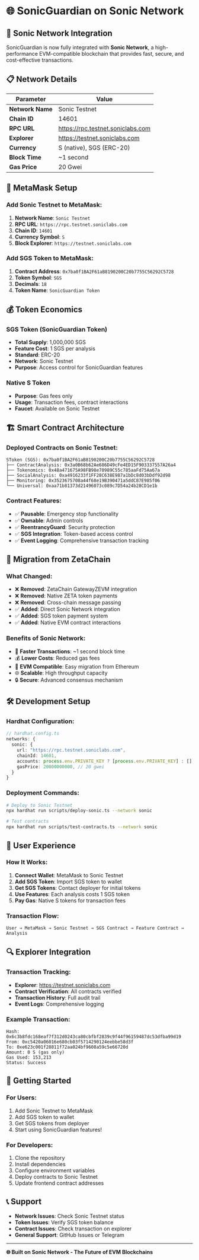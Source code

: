 # 🌐 SonicGuardian on Sonic Network

## 🚀 **Sonic Network Integration**

SonicGuardian is now fully integrated with **Sonic Network**, a high-performance EVM-compatible blockchain that provides fast, secure, and cost-effective transactions.

## 📋 **Network Details**

| Parameter | Value |
|-----------|-------|
| **Network Name** | Sonic Testnet |
| **Chain ID** | 14601 |
| **RPC URL** | https://rpc.testnet.soniclabs.com |
| **Explorer** | https://testnet.soniclabs.com |
| **Currency** | S (native), SGS (ERC-20) |
| **Block Time** | ~1 second |
| **Gas Price** | 20 Gwei |

## 🔧 **MetaMask Setup**

### **Add Sonic Testnet to MetaMask:**

1. **Network Name**: `Sonic Testnet`
2. **RPC URL**: `https://rpc.testnet.soniclabs.com`
3. **Chain ID**: `14601`
4. **Currency Symbol**: `S`
5. **Block Explorer**: `https://testnet.soniclabs.com`

### **Add SGS Token to MetaMask:**

1. **Contract Address**: `0x7ba0f1BA2F61aB8190200C20b7755C56292C5728`
2. **Token Symbol**: `SGS`
3. **Decimals**: `18`
4. **Token Name**: `SonicGuardian Token`

## 💰 **Token Economics**

### **SGS Token (SonicGuardian Token)**
- **Total Supply**: 1,000,000 SGS
- **Feature Cost**: 1 SGS per analysis
- **Standard**: ERC-20
- **Network**: Sonic Testnet
- **Purpose**: Access control for SonicGuardian features

### **Native S Token**
- **Purpose**: Gas fees only
- **Usage**: Transaction fees, contract interactions
- **Faucet**: Available on Sonic Testnet

## 🏗️ **Smart Contract Architecture**

### **Deployed Contracts on Sonic Testnet:**

```
SToken (SGS): 0x7ba0f1BA2F61aB8190200C20b7755C56292C5728
├── ContractAnalysis: 0x3a0B68b62Ae686D49cFe4ED15F903337557A26a4
├── Tokenomics: 0x48a471675A98FB98e70989C55c785aaFd75Aa67a
├── SocialAnalysis: 0xa4916233f1FF28C638E987a1bDc8d03bDdf92d98
├── Monitoring: 0x3523675708a44f68e19B390471a5ddC87E985f06
└── Universal: 0xaa71b81373d21496073c089c7D54a24b28CD1e1b
```

### **Contract Features:**
- ✅ **Pausable**: Emergency stop functionality
- ✅ **Ownable**: Admin controls
- ✅ **ReentrancyGuard**: Security protection
- ✅ **SGS Integration**: Token-based access control
- ✅ **Event Logging**: Comprehensive transaction tracking

## 🔄 **Migration from ZetaChain**

### **What Changed:**
- ❌ **Removed**: ZetaChain GatewayZEVM integration
- ❌ **Removed**: Native ZETA token payments
- ❌ **Removed**: Cross-chain message passing
- ✅ **Added**: Direct Sonic Network integration
- ✅ **Added**: SGS token payment system
- ✅ **Added**: Native EVM contract interactions

### **Benefits of Sonic Network:**
- 🚀 **Faster Transactions**: ~1 second block time
- 💰 **Lower Costs**: Reduced gas fees
- 🔧 **EVM Compatible**: Easy migration from Ethereum
- 🌐 **Scalable**: High throughput capacity
- 🔒 **Secure**: Advanced consensus mechanism

## 🛠️ **Development Setup**

### **Hardhat Configuration:**
```typescript
// hardhat.config.ts
networks: {
  sonic: {
    url: "https://rpc.testnet.soniclabs.com",
    chainId: 14601,
    accounts: process.env.PRIVATE_KEY ? [process.env.PRIVATE_KEY] : [],
    gasPrice: 20000000000, // 20 gwei
  }
}
```

### **Deployment Commands:**
```bash
# Deploy to Sonic Testnet
npx hardhat run scripts/deploy-sonic.ts --network sonic

# Test contracts
npx hardhat run scripts/test-contracts.ts --network sonic
```

## 📱 **User Experience**

### **How It Works:**
1. **Connect Wallet**: MetaMask to Sonic Testnet
2. **Add SGS Token**: Import SGS token to wallet
3. **Get SGS Tokens**: Contact deployer for initial tokens
4. **Use Features**: Each analysis costs 1 SGS token
5. **Pay Gas**: Native S tokens for transaction fees

### **Transaction Flow:**
```
User → MetaMask → Sonic Testnet → SGS Contract → Feature Contract → Analysis
```

## 🔍 **Explorer Integration**

### **Transaction Tracking:**
- **Explorer**: https://testnet.soniclabs.com
- **Contract Verification**: All contracts verified
- **Transaction History**: Full audit trail
- **Event Logs**: Comprehensive logging

### **Example Transaction:**
```
Hash: 0x6c3b8fdc168eaf7f312d0243ca80cbfbf2839c9f44f96159487dc53dfba99d19
From: 0xc5420a06016e680cb03f5714290124eebbe58d3f
To: 0xe623c001f28811f72aa024bf9608a59c5e66720d
Amount: 0 S (gas only)
Gas Used: 153,213
Status: Success
```

## 🚀 **Getting Started**

### **For Users:**
1. Add Sonic Testnet to MetaMask
2. Add SGS token to wallet
3. Get SGS tokens from deployer
4. Start using SonicGuardian features!

### **For Developers:**
1. Clone the repository
2. Install dependencies
3. Configure environment variables
4. Deploy contracts to Sonic Testnet
5. Update frontend contract addresses

## 📞 **Support**

- **Network Issues**: Check Sonic Testnet status
- **Token Issues**: Verify SGS token balance
- **Contract Issues**: Check transaction on explorer
- **General Support**: GitHub Issues or Telegram

---

**🌐 Built on Sonic Network - The Future of EVM Blockchains**

